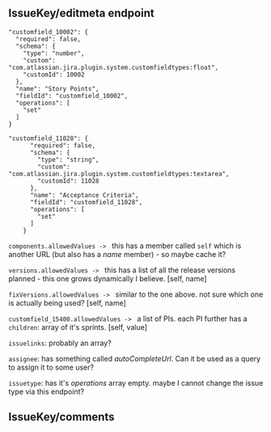 ## IssueKey/editmeta endpoint
```
"customfield_10002": {
  "required": false,
  "schema": {
    "type": "number",
    "custom": "com.atlassian.jira.plugin.system.customfieldtypes:float",
    "customId": 10002
  },
  "name": "Story Points",
  "fieldId": "customfield_10002",
  "operations": [
    "set"
  ]
}
```

```
"customfield_11028": {
      "required": false,
      "schema": {
        "type": "string",
        "custom": "com.atlassian.jira.plugin.system.customfieldtypes:textarea",
        "customId": 11028
      },
      "name": "Acceptance Criteria",
      "fieldId": "customfield_11028",
      "operations": [
        "set"
      ]
    }
```

`components.allowedValues -> ` this has a member called `self` which is another URL (but also has a *name* member) - so maybe cache it?

`versions.allowedValues -> ` this has a list of all the release versions planned - this one grows dynamically I believe. [self, name]

`fixVersions.allowedValues -> ` similar to the one above. not sure which one is actually being used? [self, name]

`customfield_15400.allowedValues -> ` a list of PIs. each PI further has a `children`: array of it's sprints. [self, value]

`issuelinks`: probably an array?

`assignee`: has something called *autoCompleteUrl*. Can it be used as a query to assign it to some user?

`issuetype`: has it's *operations* array empty. maybe I cannot change the issue type via this endpoint?

## IssueKey/comments
